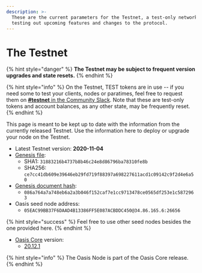 ```yaml
---
description: >-
  These are the current parameters for the Testnet, a test-only network for
  testing out upcoming features and changes to the protocol.
---
```


# The Testnet

{% hint style="danger" %}
**The Testnet may be subject to frequent version upgrades and state resets.**
{% endhint %}

{% hint style="info" %}
On the Testnet, TEST tokens are in use -- if you need some to test your clients, nodes or paratimes, feel free to request them on [**\#testnet** in the Community Slack](../oasis-network/connect-with-us.md). Note that these are test-only tokens and account balances, as any other state, may be frequently reset.
{% endhint %}

This page is meant to be kept up to date with the information from the currently released Testnet. Use the information here to deploy or upgrade your node on the Testnet.

* Latest Testnet version: **2020-11-04**
* [Genesis file](https://github.com/oasisprotocol/public-testnet-artifacts/releases/download/2020-11-04/genesis.json):
  * SHA1: `31883216b4737b8b46c24e8d86796ba78310fe8b`
  * SHA256: `ce7cc41db609e39646eb29fd719f88397a698227611acd1c09142c9f2d4e6a50`
* [Genesis document hash](../pre-mainnet/genesis-file.md#genesis-file-vs-genesis-document):
  * `086a764a7a748eb6a2a3b046f152caf7e1cc9713478ce0565df253e1c5872963`
* Oasis seed node address:
  * `05EAC99BB37F6DAAD4B13386FF5E087ACBDDC450@34.86.165.6:26656`

{% hint style="success" %}
Feel free to use other seed nodes besides the one provided here.
{% endhint %}

* [Oasis Core](https://github.com/oasisprotocol/oasis-core) version:
  * [20.12.1](https://github.com/oasisprotocol/oasis-core/releases/tag/v20.12.1)

{% hint style="info" %}
The Oasis Node is part of the Oasis Core release.
{% endhint %}

